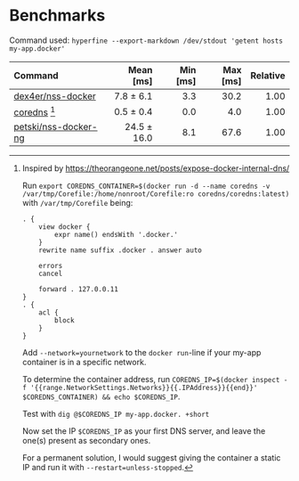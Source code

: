 # Benchmarks

Command used: `hyperfine --export-markdown /dev/stdout 'getent hosts my-app.docker'`

| Command                                                         | Mean [ms]   | Min [ms] | Max [ms] | Relative |
|:----------------------------------------------------------------|------------:|---------:|---------:|---------:|
| [dex4er/nss-docker](https://github.com/dex4er/nss-docker)       | 7.8 ± 6.1   | 3.3      | 30.2     | 1.00     |
| [coredns](https://coredns.io/) [^1]                             | 0.5 ± 0.4   | 0.0      | 4.0      | 1.00     |
| [petski/nss-docker-ng](https://github.com/petski/nss-docker-ng) | 24.5 ± 16.0 | 8.1      | 67.6     | 1.00     |

[^1]: Inspired by https://theorangeone.net/posts/expose-docker-internal-dns/

    Run `export COREDNS_CONTAINER=$(docker run -d --name coredns -v /var/tmp/Corefile:/home/nonroot/Corefile:ro coredns/coredns:latest)` with `/var/tmp/Corefile` being:

    ```
    . {
        view docker {
            expr name() endsWith '.docker.'
        }
        rewrite name suffix .docker . answer auto
    
        errors
        cancel
    
        forward . 127.0.0.11
    }
    . {
        acl {
            block
        }
    }
    ```

    Add `--network=yournetwork` to the `docker run`-line if your my-app container is in a specific network.

    To determine the container address, run `COREDNS_IP=$(docker inspect -f '{{range.NetworkSettings.Networks}}{{.IPAddress}}{{end}}' $COREDNS_CONTAINER) && echo $COREDNS_IP`.

    Test with `dig @$COREDNS_IP my-app.docker. +short`

    Now set the IP `$COREDNS_IP` as your first DNS server, and leave the one(s) present as secondary ones.

    For a permanent solution, I would suggest giving the container a static IP and run it with `--restart=unless-stopped`.
